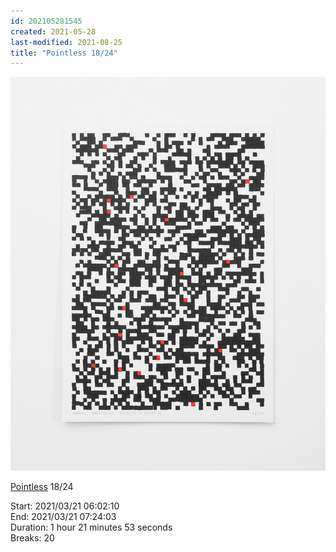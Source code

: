 ```yaml
---
id: 202105281545
created: 2021-05-28
last-modified: 2021-08-25
title: "Pointless 18/24"
---
```

![](../assets/202105281545.jpg)

[Pointless](202105271855) 18/24 

Start: 2021/03/21 06:02:10  
End: 2021/03/21 07:24:03  
Duration: 1 hour 21 minutes 53 seconds  
Breaks: 20